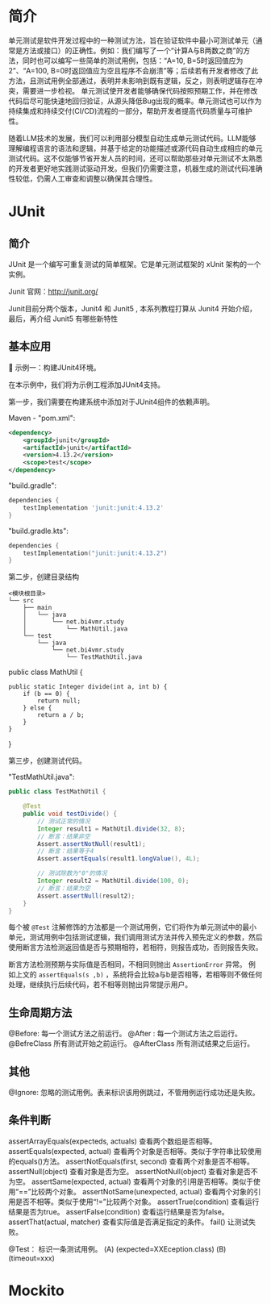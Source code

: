 
# 简介
单元测试是软件开发过程中的一种测试方法，旨在验证软件中最小可测试单元（通常是方法或接口）的正确性。例如：我们编写了一个“计算A与B两数之商”的方法，同时也可以编写一些简单的测试用例，包括：“A=10, B=5时返回值应为2”、“A=100, B=0时返回值应为空且程序不会崩溃”等；后续若有开发者修改了此方法，且测试用例全部通过，表明并未影响到既有逻辑，反之，则表明逻辑存在冲突，需要进一步检视。
单元测试使开发者能够确保代码按照预期工作，并在修改代码后尽可能快速地回归验证，从源头降低Bug出现的概率。单元测试也可以作为持续集成和持续交付(CI/CD)流程的一部分，帮助开发者提高代码质量与可维护性。

随着LLM技术的发展，我们可以利用部分模型自动生成单元测试代码。LLM能够理解编程语言的语法和逻辑，并基于给定的功能描述或源代码自动生成相应的单元测试代码。这不仅能够节省开发人员的时间，还可以帮助那些对单元测试不太熟悉的开发者更好地实践测试驱动开发。但我们仍需要注意，机器生成的测试代码准确性较低，仍需人工审查和调整以确保其合理性。

# JUnit
## 简介


JUnit 是一个编写可重复测试的简单框架。它是单元测试框架的 xUnit 架构的一个实例。

Junit 官网：http://junit.org/

Junit目前分两个版本，Junit4 和 Junit5 , 本系列教程打算从 Junit4 开始介绍，最后，再介绍 Junit5 有哪些新特性


## 基本应用

🔴 示例一：构建JUnit4环境。

在本示例中，我们将为示例工程添加JUnit4支持。

第一步，我们需要在构建系统中添加对于JUnit4组件的依赖声明。


Maven - "pom.xml":

```xml
<dependency>
    <groupId>junit</groupId>
    <artifactId>junit</artifactId>
    <version>4.13.2</version>
    <scope>test</scope>
</dependency>
```

"build.gradle":

```groovy
dependencies {
    testImplementation 'junit:junit:4.13.2'
}
```


"build.gradle.kts":

```kotlin
dependencies {
    testImplementation("junit:junit:4.13.2")
}
```

第二步，创建目录结构

```text
<模块根目录>
└── src
    ├── main
    │   └── java
    │       └── net.bi4vmr.study
    │           └── MathUtil.java
    └── test
        └── java
            └── net.bi4vmr.study
                └── TestMathUtil.java
```


public class MathUtil {

    public static Integer divide(int a, int b) {
        if (b == 0) {
            return null;
        } else {
            return a / b;
        }
    }
}

第三步，创建测试代码。

"TestMathUtil.java":

```java
public class TestMathUtil {

    @Test
    public void testDivide() {
        // 测试正常的情况
        Integer result1 = MathUtil.divide(32, 8);
        // 断言：结果非空
        Assert.assertNotNull(result1);
        // 断言：结果等于4
        Assert.assertEquals(result1.longValue(), 4L);

        // 测试除数为"0"的情况
        Integer result2 = MathUtil.divide(100, 0);
        // 断言：结果为空
        Assert.assertNull(result2);
    }
}
```

每个被 `@Test` 注解修饰的方法都是一个测试用例，它们将作为单元测试中的最小单元，测试用例中包括测试逻辑，我们调用测试方法并传入预先定义的参数，然后使用断言方法检测返回值是否与预期相符，若相符，则报告成功，否则报告失败。

断言方法检测预期与实际值是否相同，不相同则抛出 `AssertionError` 异常。
例如上文的 `assertEquals(s ,b)` ，系统将会比较a与b是否相等，若相等则不做任何处理，继续执行后续代码，若不相等则抛出异常提示用户。


## 生命周期方法

@Before: 	每一个测试方法之前运行。
@After : 	每一个测试方法之后运行。
@BefreClass	 所有测试开始之前运行。
@AfterClass 	所有测试结果之后运行。

## 其他

@Ignore: 	忽略的测试用例。表来标识该用例跳过，不管用例运行成功还是失败。


## 条件判断

assertArrayEquals(expecteds, actuals)	查看两个数组是否相等。
assertEquals(expected, actual)	查看两个对象是否相等。类似于字符串比较使用的equals()方法。
assertNotEquals(first, second)	查看两个对象是否不相等。
assertNull(object)	查看对象是否为空。
assertNotNull(object)	查看对象是否不为空。
assertSame(expected, actual)	查看两个对象的引用是否相等。类似于使用“==”比较两个对象。
assertNotSame(unexpected, actual)	查看两个对象的引用是否不相等。类似于使用“!=”比较两个对象。
assertTrue(condition)	查看运行结果是否为true。
assertFalse(condition)	查看运行结果是否为false。
assertThat(actual, matcher)	查看实际值是否满足指定的条件。
fail()	让测试失败。

@Test：	标识一条测试用例。 (A) (expected=XXEception.class)   (B) (timeout=xxx)

# Mockito
